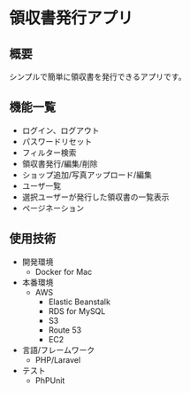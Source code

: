 # 領収書発行アプリ
## 概要
シンプルで簡単に領収書を発行できるアプリです。
## 機能一覧
- ログイン、ログアウト
- パスワードリセット
- フィルター検索
- 領収書発行/編集/削除
- ショップ追加/写真アップロード/編集
- ユーザ一覧
- 選択ユーザーが発行した領収書の一覧表示
- ページネーション

## 使用技術
- 開発環境
    - Docker for Mac
- 本番環境
    - AWS
        - Elastic Beanstalk
        - RDS for MySQL
        - S3
        - Route 53
        - EC2
- 言語/フレームワーク
    - PHP/Laravel
- テスト
    - PhPUnit

